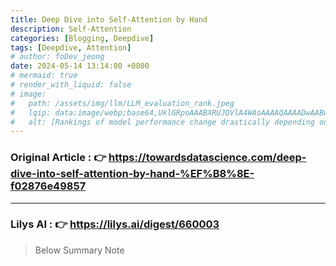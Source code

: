 ```yaml
---
title: Deep Dive into Self-Attention by Hand
description: Self-Attention
categories: [Blogging, Deepdive]
tags: [Deepdive, Attention]
# author: foDev_jeong
date: 2024-05-14 13:14:00 +0800
# mermaid: true
# render_with_liquid: false
# image:
#   path: /assets/img/llm/LLM_evaluation_rank.jpeg
#   lqip: data:image/webp;base64,UklGRpoAAABXRUJQVlA4WAoAAAAQAAAADwAABwAAQUxQSDIAAAARL0AmbZurmr57yyIiqE8oiG0bejIYEQTgqiDA9vqnsUSI6H+oAERp2HZ65qP/VIAWAFZQOCBCAAAA8AEAnQEqEAAIAAVAfCWkAALp8sF8rgRgAP7o9FDvMCkMde9PK7euH5M1m6VWoDXf2FkP3BqV0ZYbO6NA/VFIAAAA
#   alt: [Rankings of model performance change drastically depending on which LLM is used as the judge on KILT-NQ]
---
```


### **Original Article** : 👉 <https://towardsdatascience.com/deep-dive-into-self-attention-by-hand-%EF%B8%8E-f02876e49857>

* * *

### **Lilys AI** : 👉 <https://lilys.ai/digest/660003>
> Below Summary Note

